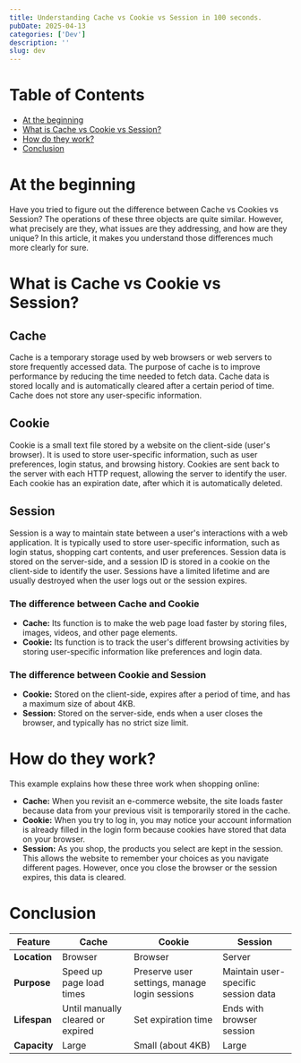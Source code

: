 ```yaml
---
title: Understanding Cache vs Cookie vs Session in 100 seconds.
pubDate: 2025-04-13
categories: ['Dev']
description: ''
slug: dev
---
```


# Table of Contents
- [At the beginning](#at-the-beginning)
- [What is Cache vs Cookie vs Session?](#what-is-cache-vs-cookie-vs-session)
- [How do they work?](#how-do-they-work)
- [Conclusion](#conclusion)

# At the beginning

Have you tried to figure out the difference between Cache vs Cookies vs Session? The operations of these three objects are quite similar. However, what precisely are they, what issues are they addressing, and how are they unique? In this article, it makes you understand those differences much more clearly for sure.

# What is Cache vs Cookie vs Session?

## Cache
Cache is a temporary storage used by web browsers or web servers to store frequently accessed data. The purpose of cache is to improve performance by reducing the time needed to fetch data. Cache data is stored locally and is automatically cleared after a certain period of time. Cache does not store any user-specific information.

## Cookie
Cookie is a small text file stored by a website on the client-side (user's browser). It is used to store user-specific information, such as user preferences, login status, and browsing history. Cookies are sent back to the server with each HTTP request, allowing the server to identify the user. Each cookie has an expiration date, after which it is automatically deleted.

## Session
Session is a way to maintain state between a user's interactions with a web application. It is typically used to store user-specific information, such as login status, shopping cart contents, and user preferences. Session data is stored on the server-side, and a session ID is stored in a cookie on the client-side to identify the user. Sessions have a limited lifetime and are usually destroyed when the user logs out or the session expires.

### The difference between Cache and Cookie
- **Cache:** Its function is to make the web page load faster by storing files, images, videos, and other page elements.
- **Cookie:** Its function is to track the user's different browsing activities by storing user-specific information like preferences and login data.

### The difference between Cookie and Session
- **Cookie:** Stored on the client-side, expires after a period of time, and has a maximum size of about 4KB.
- **Session:** Stored on the server-side, ends when a user closes the browser, and typically has no strict size limit.

# How do they work?

This example explains how these three work when shopping online:

- **Cache:** When you revisit an e-commerce website, the site loads faster because data from your previous visit is temporarily stored in the cache.
- **Cookie:** When you try to log in, you may notice your account information is already filled in the login form because cookies have stored that data on your browser.
- **Session:** As you shop, the products you select are kept in the session. This allows the website to remember your choices as you navigate different pages. However, once you close the browser or the session expires, this data is cleared.

# Conclusion

| Feature   | Cache                         | Cookie                                  | Session                               |
|-----------|-------------------------------|-----------------------------------------|---------------------------------------|
| **Location**  | Browser                       | Browser                                 | Server                                |
| **Purpose**   | Speed up page load times      | Preserve user settings, manage login sessions | Maintain user-specific session data |
| **Lifespan**  | Until manually cleared or expired | Set expiration time                | Ends with browser session             |
| **Capacity**  | Large                         | Small (about 4KB)                       | Large                                 |
